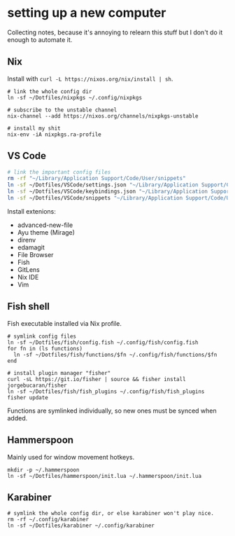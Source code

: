 # setting up a new computer

Collecting notes, because it's annoying to relearn this stuff but I don't do it enough to automate it.

## Nix

Install with `curl -L https://nixos.org/nix/install | sh`.

```
# link the whole config dir
ln -sf ~/Dotfiles/nixpkgs ~/.config/nixpkgs

# subscribe to the unstable channel
nix-channel --add https://nixos.org/channels/nixpkgs-unstable

# install my shit
nix-env -iA nixpkgs.ra-profile
```

## VS Code

```sh
# link the important config files
rm -rf "~/Library/Application Support/Code/User/snippets"
ln -sf ~/Dotfiles/VSCode/settings.json "~/Library/Application Support/Code/User/settings.json"
ln -sf ~/Dotfiles/VSCode/keybindings.json "~/Library/Application Support/Code/User/keybindings.json"
ln -sf ~/Dotfiles/VSCode/snippets "~/Library/Application Support/Code/User/snippets"
```

Install extenions:
- advanced-new-file
- Ayu theme (Mirage)
- direnv
- edamagit
- File Browser
- Fish
- GitLens
- Nix IDE
- Vim

## Fish shell

Fish executable installed via Nix profile.

```fish
# symlink config files
ln -sf ~/Dotfiles/fish/config.fish ~/.config/fish/config.fish
for fn in (ls functions)
  ln -sf ~/Dotfiles/fish/functions/$fn ~/.config/fish/functions/$fn
end

# install plugin manager "fisher"
curl -sL https://git.io/fisher | source && fisher install jorgebucaran/fisher
ln -sf ~/Dotfiles/fish/fish_plugins ~/.config/fish/fish_plugins
fisher update
```

Functions are symlinked individually, so new ones must be synced when added.

## Hammerspoon

Mainly used for window movement hotkeys.

```
mkdir -p ~/.hammerspoon
ln -sf ~/Dotfiles/hammerspoon/init.lua ~/.hammerspoon/init.lua
```

## Karabiner

```
# symlink the whole config dir, or else karabiner won't play nice.
rm -rf ~/.config/karabiner
ln -sf ~/Dotfiles/karabiner ~/.config/karabiner
```

